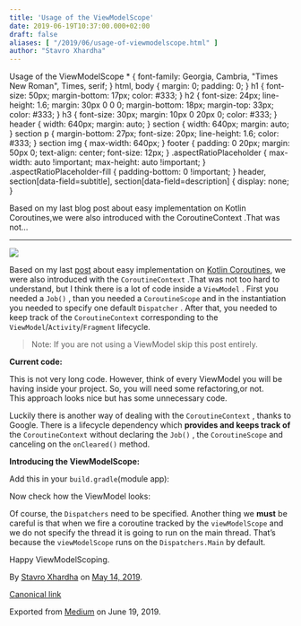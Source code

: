 ```yaml
---
title: 'Usage of the ViewModelScope'
date: 2019-06-19T10:37:00.000+02:00
draft: false
aliases: [ "/2019/06/usage-of-viewmodelscope.html" ]
author: "Stavro Xhardha"
---
```


Usage of the ViewModelScope \* { font-family: Georgia, Cambria, "Times New Roman", Times, serif; } html, body { margin: 0; padding: 0; } h1 { font-size: 50px; margin-bottom: 17px; color: #333; } h2 { font-size: 24px; line-height: 1.6; margin: 30px 0 0 0; margin-bottom: 18px; margin-top: 33px; color: #333; } h3 { font-size: 30px; margin: 10px 0 20px 0; color: #333; } header { width: 640px; margin: auto; } section { width: 640px; margin: auto; } section p { margin-bottom: 27px; font-size: 20px; line-height: 1.6; color: #333; } section img { max-width: 640px; } footer { padding: 0 20px; margin: 50px 0; text-align: center; font-size: 12px; } .aspectRatioPlaceholder { max-width: auto !important; max-height: auto !important; } .aspectRatioPlaceholder-fill { padding-bottom: 0 !important; } header, section\[data-field=subtitle\], section\[data-field=description\] { display: none; }

Based on my last blog post about easy implementation on Kotlin Coroutines,we were also introduced with the CoroutineContext .That was not…

* * *

![](https://cdn-images-1.medium.com/max/800/1*GH0V5XrkLOxZVlbDN2IS0Q.jpeg)

Based on my last [post](https://medium.com/@stavro96/kotlin-coroutines-the-non-confusing-one-5a47ca799578) about easy implementation on [Kotlin Coroutines](https://kotlinlang.org/docs/reference/coroutines/coroutines-guide.html), we were also introduced with the `CoroutineContext` .That was not too hard to understand, but I think there is a lot of code inside a `ViewModel` . First you needed a `Job()` , than you needed a `CoroutineScope` and in the instantiation you needed to specify one default `Dispatcher` . After that, you needed to keep track of the `CoroutineContext` corresponding to the `ViewModel`/`Activity`/`Fragment` lifecycle.

> Note: If you are not using a ViewModel skip this post entirely.

**Current code:**

This is not very long code. However, think of every ViewModel you will be having inside your project. So, you will need some refactoring,or not.  
This approach looks nice but has some unnecessary code.

Luckily there is another way of dealing with the `CoroutineContext` , thanks to Google. There is a lifecycle dependency which **provides and keeps track of** the `CoroutineContext` without declaring the `Job()` , the `CoroutineScope` and canceling on the `onCleared()` method.

**Introducing the ViewModelScope:**

Add this in your `build.gradle`(module app):

Now check how the ViewModel looks:

Of course, the `Dispatchers` need to be specified. Another thing we **must** be careful is that when we fire a coroutine tracked by the `viewModelScope` and we do not specify the thread it is going to run on the main thread. That’s because the `viewModelScope` runs on the `Dispatchers.Main` by default.

Happy ViewModelScoping.

By [Stavro Xhardha](https://medium.com/@stavro96) on [May 14, 2019](https://medium.com/p/f28703467b31).

[Canonical link](https://medium.com/@stavro96/usage-of-the-viewmodelscope-f28703467b31)

Exported from [Medium](https://medium.com) on June 19, 2019.